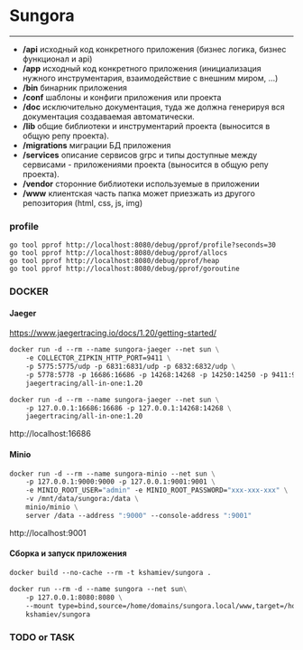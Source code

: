 # Sungora
---

- **/api**
  исходный код конкретного приложения (бизнес логика, бизнес функционал и api)
- **/app**
  исходный код конкретного приложения (инициализация нужного инструментария, взаимодействие с внешним миром, ...)
- **/bin**
  бинарник приложения
- **/conf**
  шаблоны и конфиги приложения или проекта
- **/doc**
  исключительно документация, туда же должна генерируя вся документация создаваемая автоматически.
- **/lib**
  общие библиотеки и инструментарий проекта (выносится в общую репу проекта).
- **/migrations**
  миграции БД приложения
- **/services**
  описание сервисов grpc и типы доступные между сервисами - приложениями проекта (выносится в общую репу проекта).
- **/vendor**
  сторонние библиотеки используемые в приложении
- **/www**
  клиентская часть папка может приезжать из другого репозитория (html, css, js, img)

### profile

    go tool pprof http://localhost:8080/debug/pprof/profile?seconds=30
    go tool pprof http://localhost:8080/debug/pprof/allocs
    go tool pprof http://localhost:8080/debug/pprof/heap
    go tool pprof http://localhost:8080/debug/pprof/goroutine

### DOCKER

#### Jaeger

https://www.jaegertracing.io/docs/1.20/getting-started/

```dockerfile
docker run -d --rm --name sungora-jaeger --net sun \
    -e COLLECTOR_ZIPKIN_HTTP_PORT=9411 \
    -p 5775:5775/udp -p 6831:6831/udp -p 6832:6832/udp \
    -p 5778:5778 -p 16686:16686 -p 14268:14268 -p 14250:14250 -p 9411:9411 \
    jaegertracing/all-in-one:1.20

docker run -d --rm --name sungora-jaeger --net sun \
    -p 127.0.0.1:16686:16686 -p 127.0.0.1:14268:14268 \
    jaegertracing/all-in-one:1.20
```

http://localhost:16686

#### Minio

```dockerfile
docker run -d --rm --name sungora-minio --net sun \
    -p 127.0.0.1:9000:9000 -p 127.0.0.1:9001:9001 \
    -e MINIO_ROOT_USER="admin" -e MINIO_ROOT_PASSWORD="xxx-xxx-xxx" \
    -v /mnt/data/sungora:/data \
    minio/minio \
    server /data --address ":9000" --console-address ":9001"
```

http://localhost:9001

#### Сборка и запуск приложения

```dockerfile
docker build --no-cache --rm -t kshamiev/sungora .

docker run --rm -d --name sungora --net sun\
    -p 127.0.0.1:8080:8080 \
    --mount type=bind,source=/home/domains/sungora.local/www,target=/home/app/www \
    kshamiev/sungora
```

### TODO or TASK
